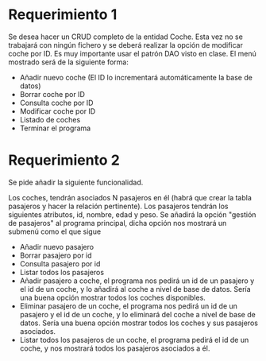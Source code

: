**<h1>Requerimiento 1**</h1>

Se desea hacer un CRUD completo de la entidad Coche. Esta vez no se trabajará con ningún fichero y se deberá realizar la opción de modificar coche por ID. Es muy importante usar el patrón DAO visto en clase. El menú mostrado será de la siguiente forma:

- Añadir nuevo coche (El ID lo incrementará automáticamente la base de datos)
- Borrar coche por ID
- Consulta coche por ID
- Modificar coche por ID
- Listado de coches
- Terminar el programa


**<h1>Requerimiento 2**</h1>

Se pide añadir la siguiente funcionalidad.

Los coches, tendrán asociados N pasajeros en él (habrá que crear la tabla pasajeros y hacer la relación pertinente). Los pasajeros tendrán los siguientes atributos, id, nombre, edad y peso. Se añadirá la opción "gestión de pasajeros" al programa principal, dicha opción nos mostrará un submenú como el que sigue

- Añadir nuevo pasajero
- Borrar pasajero por id
- Consulta pasajero por id
- Listar todos los pasajeros
- Añadir pasajero a coche, el programa nos pedirá un id de un pasajero y el id de un coche, y lo añadirá al coche a nivel de base de datos. Sería una buena opción mostrar todos los coches disponibles.
- Eliminar pasajero de un coche, el programa nos pedirá un id de un pasajero y el id de un coche, y lo eliminará del coche a nivel de base de datos. Sería una buena opción mostrar todos los coches y sus pasajeros asociados.
- Listar todos los pasajeros de un coche, el programa pedirá el id de un coche, y nos mostrará todos los pasajeros asociados a él.


